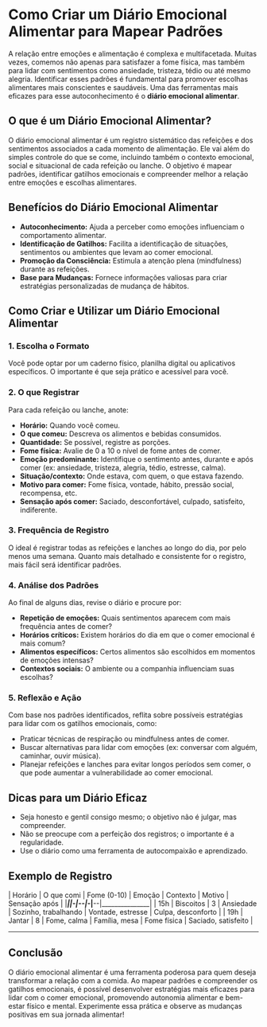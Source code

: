 # Como Criar um Diário Emocional Alimentar para Mapear Padrões

A relação entre emoções e alimentação é complexa e multifacetada. Muitas vezes, comemos não apenas para satisfazer a fome física, mas também para lidar com sentimentos como ansiedade, tristeza, tédio ou até mesmo alegria. Identificar esses padrões é fundamental para promover escolhas alimentares mais conscientes e saudáveis. Uma das ferramentas mais eficazes para esse autoconhecimento é o **diário emocional alimentar**.

## O que é um Diário Emocional Alimentar?

O diário emocional alimentar é um registro sistemático das refeições e dos sentimentos associados a cada momento de alimentação. Ele vai além do simples controle do que se come, incluindo também o contexto emocional, social e situacional de cada refeição ou lanche. O objetivo é mapear padrões, identificar gatilhos emocionais e compreender melhor a relação entre emoções e escolhas alimentares.

## Benefícios do Diário Emocional Alimentar

- **Autoconhecimento:** Ajuda a perceber como emoções influenciam o comportamento alimentar.
- **Identificação de Gatilhos:** Facilita a identificação de situações, sentimentos ou ambientes que levam ao comer emocional.
- **Promoção da Consciência:** Estimula a atenção plena (mindfulness) durante as refeições.
- **Base para Mudanças:** Fornece informações valiosas para criar estratégias personalizadas de mudança de hábitos.

## Como Criar e Utilizar um Diário Emocional Alimentar

### 1. Escolha o Formato

Você pode optar por um caderno físico, planilha digital ou aplicativos específicos. O importante é que seja prático e acessível para você.

### 2. O que Registrar

Para cada refeição ou lanche, anote:

- **Horário:** Quando você comeu.
- **O que comeu:** Descreva os alimentos e bebidas consumidos.
- **Quantidade:** Se possível, registre as porções.
- **Fome física:** Avalie de 0 a 10 o nível de fome antes de comer.
- **Emoção predominante:** Identifique o sentimento antes, durante e após comer (ex: ansiedade, tristeza, alegria, tédio, estresse, calma).
- **Situação/contexto:** Onde estava, com quem, o que estava fazendo.
- **Motivo para comer:** Fome física, vontade, hábito, pressão social, recompensa, etc.
- **Sensação após comer:** Saciado, desconfortável, culpado, satisfeito, indiferente.

### 3. Frequência de Registro

O ideal é registrar todas as refeições e lanches ao longo do dia, por pelo menos uma semana. Quanto mais detalhado e consistente for o registro, mais fácil será identificar padrões.

### 4. Análise dos Padrões

Ao final de alguns dias, revise o diário e procure por:

- **Repetição de emoções:** Quais sentimentos aparecem com mais frequência antes de comer?
- **Horários críticos:** Existem horários do dia em que o comer emocional é mais comum?
- **Alimentos específicos:** Certos alimentos são escolhidos em momentos de emoções intensas?
- **Contextos sociais:** O ambiente ou a companhia influenciam suas escolhas?

### 5. Reflexão e Ação

Com base nos padrões identificados, reflita sobre possíveis estratégias para lidar com os gatilhos emocionais, como:

- Praticar técnicas de respiração ou mindfulness antes de comer.
- Buscar alternativas para lidar com emoções (ex: conversar com alguém, caminhar, ouvir música).
- Planejar refeições e lanches para evitar longos períodos sem comer, o que pode aumentar a vulnerabilidade ao comer emocional.

## Dicas para um Diário Eficaz

- Seja honesto e gentil consigo mesmo; o objetivo não é julgar, mas compreender.
- Não se preocupe com a perfeição dos registros; o importante é a regularidade.
- Use o diário como uma ferramenta de autocompaixão e aprendizado.

## Exemplo de Registro

| Horário | O que comi | Fome (0-10) | Emoção | Contexto | Motivo | Sensação após |
|_________|____________|____________-|______--|_________-|______--|_______________|
| 15h     | Biscoitos  | 3           | Ansiedade | Sozinho, trabalhando | Vontade, estresse | Culpa, desconforto |
| 19h     | Jantar     | 8           | Fome, calma | Família, mesa | Fome física | Saciado, satisfeito |

___

## Conclusão

O diário emocional alimentar é uma ferramenta poderosa para quem deseja transformar a relação com a comida. Ao mapear padrões e compreender os gatilhos emocionais, é possível desenvolver estratégias mais eficazes para lidar com o comer emocional, promovendo autonomia alimentar e bem-estar físico e mental. Experimente essa prática e observe as mudanças positivas em sua jornada alimentar!